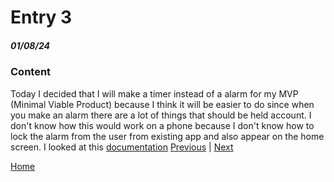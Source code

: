 # Entry 3
##### 01/08/24

### Content
Today I decided that I will make a timer instead of a alarm for my MVP (Minimal Viable Product) because I think it will be easier to do since when you make an alarm there are a lot of things that should be held account. I don't know how this would work on a phone because I don't know how to lock the alarm from the user from existing app and also appear on the home screen. I looked at this [documentation](https://developer.apple.com/documentation/eventkit/setting_an_alarm)
[Previous](entry02.md) | [Next](entry04.md)

[Home](../README.md)
